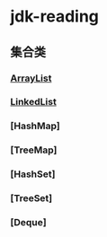 # jdk-reading  

## 集合类
### [ArrayList](https://github.com/Adams112/jdk-reading/blob/master/ArrayList.md)
### [LinkedList]()
### [HashMap]
### [TreeMap]
### [HashSet]
### [TreeSet]
### [Deque]
